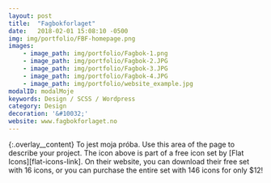 ```yaml
---
layout: post
title:  "Fagbokforlaget"
date:   2018-02-01 15:08:10 -0500
img: img/portfolio/FBF-homepage.png
images: 
    - image_path: img/portfolio/Fagbok-1.png
    - image_path: img/portfolio/Fagbok-2.JPG
    - image_path: img/portfolio/Fagbok-3.JPG
    - image_path: img/portfolio/Fagbok-4.JPG
    - image_path: img/portfolio/website_example.jpg
modalID: modalMoje
keywords: Design / SCSS / Wordpress
category: Design
decoration: '&#10032;'
website: www.fagbokforlaget.no
---
```

{:.overlay__content}
To jest moja próba. Use this area of the page to describe your project. The icon above is part of a free icon set by [Flat Icons][flat-icons-link]. On their website, you can download their free set with 16 icons, or you can purchase the entire set with 146 icons for only $12!